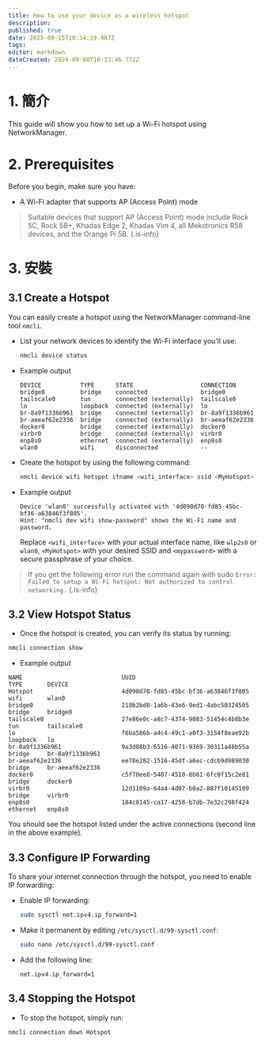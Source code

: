 ```yaml
---
title: How to use your device as a wireless hotspot
description:
published: true
date: 2025-09-15T10:34:19.987Z
tags:
editor: markdown
dateCreated: 2024-09-08T10:33:46.772Z
---
```


# 1. 簡介

This guide will show you how to set up a Wi-Fi hotspot using NetworkManager.

# 2. Prerequisites

Before you begin, make sure you have:

- A Wi-Fi adapter that supports AP (Access Point) mode

> Suitable devices that support AP (Access Point) mode include Rock 5C, Rock 5B+, Khadas Edge 2, Khadas Vim 4, all Mekotronics R58 devices, and the Orange Pi 5B.
> {.is-info}

# 3. 安裝

## 3.1 Create a Hotspot

You can easily create a hotspot using the NetworkManager command-line tool `nmcli`.

- List your network devices to identify the Wi-Fi interface you’ll use:

  ```bash
  nmcli device status
  ```

- Example output
  ```
  DEVICE           TYPE      STATE                   CONNECTION      
  bridge0          bridge    connected               bridge0         
  tailscale0       tun       connected (externally)  tailscale0      
  lo               loopback  connected (externally)  lo              
  br-8a9f1336b961  bridge    connected (externally)  br-8a9f1336b961 
  br-aeeaf62e2336  bridge    connected (externally)  br-aeeaf62e2336 
  docker0          bridge    connected (externally)  docker0         
  virbr0           bridge    connected (externally)  virbr0          
  enp8s0           ethernet  connected (externally)  enp8s0          
  wlan0            wifi      disconnected            --   
  ```

- Create the hotspot by using the following command:

  ```bash
  nmcli device wifi hotspot ifname <wifi_interface> ssid <MyHotspot> password <mypassword>
  ```

- Example output
  ```
  Device 'wlan0' successfully activated with '4d090d70-fd85-45bc-bf36-a63846f3f805'. 
  Hint: "nmcli dev wifi show-password" shows the Wi-Fi name and password.
  ```
  Replace `<wifi_interface>` with your actual interface name, like `wlp2s0` or `wlan0`,  `<MyHotspot>` with your desired SSID and `<mypassword>` with a secure passphrase of your choice.

> If you get the following error run the command again with sudo
> `Error: Failed to setup a Wi-Fi hotspot: Not authorized to control networking.`
> {.is-info}

## 3.2 View Hotspot Status

- Once the hotspot is created, you can verify its status by running:

```bash
nmcli connection show
```

- Example output

```
NAME                            UUID                                  TYPE       DEVICE          
Hotspot                         4d090d70-fd85-45bc-bf36-a63846f3f805  wifi       wlan0           
bridge0                         210b2bd8-1a6b-43e6-9ed1-4abc50324505  bridge     bridge0         
tailscale0                      27e86e0c-a8c7-4374-9083-51454c4b8b3e  tun        tailscale0      
lo                              f6ba586b-a4c4-49c1-a0f3-3154f8eae92b  loopback   lo              
br-8a9f1336b961                 9a3d08b3-6516-4071-9369-30311a48b55a  bridge     br-8a9f1336b961 
br-aeeaf62e2336                 ee78e282-1516-45df-a6ec-cdcb9d989030  bridge     br-aeeaf62e2336 
docker0                         c5f70ee8-5407-4510-8b61-6fc0f15c2e81  bridge     docker0         
virbr0                          12d1109a-64a4-4d07-b0a2-887f10145109  bridge     virbr0          
enp8s0                          184c8145-ca17-4258-b7db-7e32c298f424  ethernet   enp8s0
```

You should see the hotspot listed under the active connections (second line in the above example).

## 3.3 Configure IP Forwarding

To share your internet connection through the hotspot, you need to enable IP forwarding:

- Enable IP forwarding:

  ```bash
  sudo sysctl net.ipv4.ip_forward=1
  ```

- Make it permanent by editing `/etc/sysctl.d/99-sysctl.conf`:

  ```bash
  sudo nano /etc/sysctl.d/99-sysctl.conf
  ```

- Add the following line:

  ```
  net.ipv4.ip_forward=1
  ```

## 3.4 Stopping the Hotspot

- To stop the hotspot, simply run:

```bash
nmcli connection down Hotspot
```
